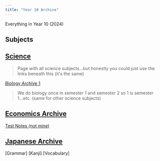 ```yaml
---
title: "Year 10 Archive"
---
```


Everything in Year 10 (2024)

## Subjects

## [Science](/year-10/science/science.md) 
> Page with all science subjects...but honestly you could just use the links beneath this (it's the same)

[Biology Archive 1](/year-10/science/bio/biology.md)
> We do biology once in semester 1 and semester 2 so 1 is semester 1...etc. (same for other science subjects)


## [Economics Archive](/year-10/economics/economics.md)

[Test Notes (not mine)](/year-10/economics/vic-economics.md)

## [Japanese Archive](/year-10/japanese/japanese.md)

[Grammar]
[Kanji]
[Vocabulary]
